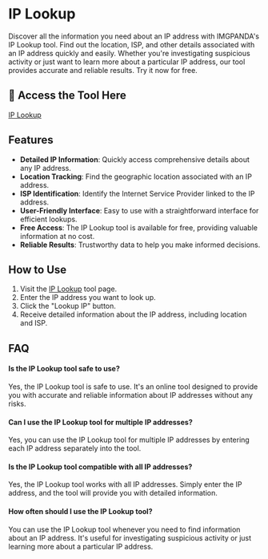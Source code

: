 # IP Lookup

Discover all the information you need about an IP address with IMGPANDA's IP Lookup tool. Find out the location, ISP, and other details associated with an IP address quickly and easily. Whether you're investigating suspicious activity or just want to learn more about a particular IP address, our tool provides accurate and reliable results. Try it now for free.

## 🔗 Access the Tool Here
[IP Lookup](https://imgpanda.com/tools/ip-lookup)

## Features

- **Detailed IP Information**: Quickly access comprehensive details about any IP address.
- **Location Tracking**: Find the geographic location associated with an IP address.
- **ISP Identification**: Identify the Internet Service Provider linked to the IP address.
- **User-Friendly Interface**: Easy to use with a straightforward interface for efficient lookups.
- **Free Access**: The IP Lookup tool is available for free, providing valuable information at no cost.
- **Reliable Results**: Trustworthy data to help you make informed decisions.

## How to Use

1. Visit the [IP Lookup](https://imgpanda.com/tools/ip-lookup) tool page.
2. Enter the IP address you want to look up.
3. Click the "Lookup IP" button.
4. Receive detailed information about the IP address, including location and ISP.

## FAQ

#### Is the IP Lookup tool safe to use?

Yes, the IP Lookup tool is safe to use. It's an online tool designed to provide you with accurate and reliable information about IP addresses without any risks.

#### Can I use the IP Lookup tool for multiple IP addresses?

Yes, you can use the IP Lookup tool for multiple IP addresses by entering each IP address separately into the tool.

#### Is the IP Lookup tool compatible with all IP addresses?

Yes, the IP Lookup tool works with all IP addresses. Simply enter the IP address, and the tool will provide you with detailed information.

#### How often should I use the IP Lookup tool?

You can use the IP Lookup tool whenever you need to find information about an IP address. It's useful for investigating suspicious activity or just learning more about a particular IP address.
